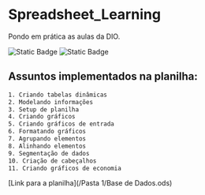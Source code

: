 # Spreadsheet_Learning
Pondo em prática as aulas da DIO.

![Static Badge](https://img.shields.io/badge/Robson-Neto-blue)
![Static Badge](https://img.shields.io/badge/Planilhas-LibreOffice-green?style=plastic&logo=github&logoColor=green)

## Assuntos implementados na planilha:
```bash
1. Criando tabelas dinâmicas
2. Modelando informações
3. Setup de planilha
4. Criando gráficos
5. Criando gráficos de entrada
6. Formatando gráficos
7. Agrupando elementos
8. Alinhando elementos
9. Segmentação de dados
10. Criação de cabeçalhos
11. Criando gráficos de economia
```
[Link para a planilha](/Pasta 1/Base de Dados.ods)
